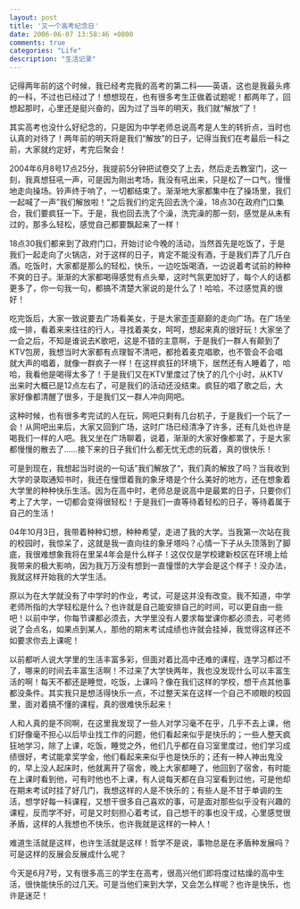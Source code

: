 ```yaml
---
layout: post
title: '又一个高考纪念日'
date: 2006-06-07 13:58:46 +0800
comments: true
categories: "Life"
description: "生活记录"
---
```


记得两年前的这个时候，我已经考完我的高考的第二科——英语，这也是我最头疼的一科，不过也已经过了！想想现在，也有很多考生正做着试题呢！都两年了，回想起那时，心里还是挺兴奋的，因为过了当年的明天，我们就“解放”了！

其实高考也没什么好纪念的，只是因为中学老师总说高考是人生的转折点，当时也认真的对待了！两年前的明天将是我们“解放”的日子，记得当我们在考最后一科之前，大家就约定好，考完后聚会！
<!-- more -->

2004年6月8号17点25分，我提前5分钟把试卷交了上去，然后走去教室门，这一刻，我真想狂吼一声，可是因为刚出考场，我没有吼出来，只是松了一口气，慢慢地走向操场。铃声终于响了，一切都结束了。渐渐地大家都集中在了操场里，我们一起喊了一声”我们解放啦！“之后我们约定先回去洗个澡，18点30在政府门口集合，我们要疯狂一下。于是，我也回去洗了个澡，洗完澡的那一刻，感觉是从未有过的，那多么轻松，感觉自己都要飘起来了一样！

18点30我们都来到了政府门口，开始讨论今晚的活动，当然首先是吃饭了，于是我们一起走向了火锅店，对于这样的日子，肯定不能没有酒，于是我们弄了几斤白酒。吃饭时，大家都是那么的轻松，快乐，一边吃饭喝酒，一边说着考试前的种种不爽的日子。渐渐的大家都喝得感觉有点头晕，这时气氛更加好了，每个人的话都更多了，你一句我一句，都搞不清楚大家说的是什么了！哈哈，不过感觉真的很好！

吃完饭后，大家一致说要去广场看美女，于是大家歪歪巅巅的走向广场。在广场坐成一排，看着来来往往的行人，寻找着美女，呵呵，想起来真的很好玩！大家坐了一会之后，不知是谁说去K歌吧，这是不错的主意啊，于是我们一群人有颠到了KTV包房，我想当时大家都有点理智不清吧，都抢着麦克唱歌，也不管会不会唱就大声的唱着，就像一群疯子一样！在这样疯狂的环境下，居然还有人睡着了，哈哈，我看他是喝得太多了！于是我们又在KTV里度过了快了的几个小时，从KTV出来时大概已是12点左右了，可是我们的活动还没结束。疯狂的唱了歌之后，大家好像都清醒了很多，于是我们又一群人冲向网吧。

这种时候，也有很多考完试的人在玩，网吧只剩有几台机子，于是我们一个玩了一会！从网吧出来后，大家又回到广场，这时广场已经清净了许多，还有几处也许是喝我们一样的人吧。我又坐在广场聊着，说着，渐渐的大家好像都累了，于是大家都慢慢的散去了……接下来的日子我们什么都无忧无虑的玩着，真的很快乐！

可是到现在，我想起当时说的一句话”我们解放了“，我们真的解放了吗？当我收到大学的录取通知书时，我还在憧憬着我的象牙塔是个什么美好的地方，还在想象着大学里的种种快乐生活。因为在高中时，老师总是说高中是最累的日子，只要你们考上了大学，一切都会变得很轻松！于是我们一直等待着轻松的日子，等待着属于自己的生活！

04年10月3日，我带着种种幻想，种种希望，走进了我的大学。当我第一次站在我的校园时，我惊呆了，这就是我一直向往的象牙塔吗？心情一下子从头顶落到了脚底，我很难想象我将在里呆4年会是什么样子！这仅仅是学校建新校区在环境上给我带来的极大影响，因为我万万没有想到一直憧憬的大学会是这个样子！没办法，我就这样开始我的大学生活。

原以为在大学就没有了中学时的作业，考试，可是这并没有改变。我不知道，中学老师所指的大学轻松是什么？也许就是自己能安排自己的时间，可以更自由一些吧！以前中学，你每节课都必须去，大学里没有人要求每堂课你都必须去，可老师说了会点名，如果点到某人，那他的期末考试成绩也许就会挂掉，我觉得这样还不如要求你去上课呢！

以前都听人说大学里的生活丰富多彩，但面对着比高中还难的课程，连学习都过不了，哪来的时间去丰富生活啊！不过来了大学快两年，我也没发现什么可以丰富生活的啊！每天不都还是睡觉，吃饭，上课吗？像在我们这样的学校，想干点其他事都没条件。其实我只是想活得快乐一点，不过整天呆在这样一个自己不顺眼的校园里，面对着搞不懂的课程，真的很难快乐起来！

人和人真的是不同啊，在这里我发现了一些人对学习毫不在乎，几乎不去上课，他们好像毫不担心以后毕业找工作的问题，他们看起来似乎是快乐的；一些人整天疯狂地学习，除了上课，吃饭，睡觉之外，他们几乎都在自习室里度过，他们学习成绩很好，考试能拿奖学金，他们看起来来似乎也是快乐的；还有一种人神出鬼没的，早上没人起床时，他就离开了宿舍，晚上大家都睡了，他回到了宿舍，有时能在上课时看到他，可有时他也不上课，有人说每天都在自习室看到过他，可是他却在期末考试时挂了好几门，我想这样的人是不快乐的；有些人是不甘于单调的生活，想学好每一科课程，又想干很多自己喜欢的事，可是面对那些似乎没有兴趣的课程，反而学不好，可是又时刻担心着考试，自己想干的事也没干成，心里感觉很矛盾，这样的人我想也不快乐，也许我就是这样的一种人！

难道生活就是这样，也许生活就是这样！哲学不是说，事物总是在矛盾种发展吗？可是这样的反展会反展成什么呢？

今天是6月7号，又有很多高三的学生在高考，很高兴他们即将度过枯燥的高中生活，很快能快乐的过几天。可是当他们来到大学，又会怎么样呢？也许是快乐，也许是迷茫！
